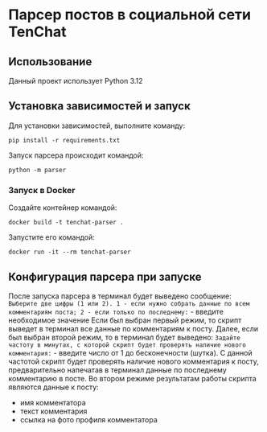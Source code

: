 # Парсер постов в социальной сети TenChat

## Использование
Данный проект использует Python 3.12

## Установка зависимостей и запуск
Для установки зависимостей, выполните команду:
```
pip install -r requirements.txt
```
Запуск парсера происходит командой:
```
python -m parser
```

### Запуск в Docker
Создайте контейнер командой:
```
docker build -t tenchat-parser .
```
Запустите его командой:
```
docker run -it --rm tenchat-parser
```

## Конфигурация парсера при запуске
После запуска парсера в терминал будет выведено сообщение:
`Выберите две цифры (1 или 2). 1 - если нужно собрать данные по всем комментариям поста; 2 - если только по последнему:` - введите необходимое значение
Если был выбран первый режим, то скрипт выведет в терминал все данные по комментариям к посту.
Далее, если был выбран второй режим, то в терминал будет выведено:
`Задайте частоту в минутах, с которой скрипт будет проверять наличие нового комментария:` - введите число от 1 до бесконечности (шутка). С данной частотой скрипт будет проверять наличие нового комментария к посту, предварительно напечатав в терминал данные по последнему комментарию в посте.
Во втором режиме результатам работы скрипта являются данные к посту:
- имя комментатора
- текст комментария
- ссылка на фото профиля комментатора
